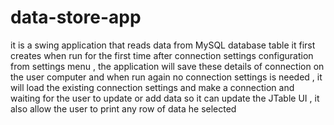 # data-store-app
it is a swing application that reads data from MySQL database table it first creates when run for the first time after connection settings configuration from settings menu , the application will save these details of connection on the user computer and when run again no connection settings is needed , it will load the existing connection settings and make a connection and waiting for the user to update or add data so it can update the JTable UI , it also allow the user to print any row of data he selected
